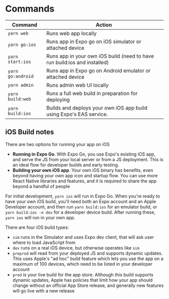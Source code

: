# Commands

| Command           | Action                                                                    |
| ----------------- | ------------------------------------------------------------------------- |
| `yarn web`        | Runs web app locally                                                      |
| `yarn go:ios`     | Runs app in Expo go on iOS simulator or attached device                   |
| `yarn start:ios`  | Runs app in your own iOS build (need to have run build:ios and installed) |
| `yarn go:android` | Runs app in Expo go on Android emulator or attached device                |
| `yarn admin`      | Runs admin web UI locally                                                 |
| `yarn build:web`  | Runs a full web build in preparation for deploying                        |
| `yarn build:ios`  | Builds and deploys your own iOS app build using Expo's EAS service.       |

## iOS Build notes

There are two options for running your app on iOS

- **Running in Expo Go**. With Expo Go, you use Expo's existing iOS app, and
  serve the JS from your local server or from a JS deployment. This is an ideal
  flow for developer builds and early testing.
- **Building your own iOS app**. Your own iOS binary has benefits, even beyond
  having your own app icon and startup flow. You can use more React Native
  libraries and features, and it is required to share the app beyond a handful
  of people

For initial development, `yarn ios` will run in Expo Go. When you're ready to
have your own iOS build, you'll need both an Expo account and an Apple Developer
account, and then run `yarn build:ios` for an emulator build, or
`yarn build:ios -e dev` for a developer device build. After running these,
`yarn ios` will run in your own app.

There are four iOS build types:

- `sim` runs in the Simulator and uses Expo dev client, that will ask user where
  to load JavaScript from
- `dev` runs on a real iOS device, but otherwise operates like `sim`
- `preprod` will read from your deployed JS and supports dynamic updates. This
  uses Apple's "ad hoc" build feature which lets you use the app on a maximum of
  100 devices, which need to be listed in your developer account
- `prod` is your live build for the app store. Although this build supports
  dynamic updates, Apple has policies that limit how your app should change
  without an official App Store release, and generally new features will go live
  with a new release
